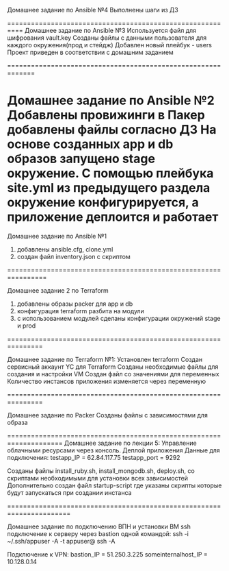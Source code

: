 Домашнее задание по Ansible №4
Выполнены шаги из ДЗ

==========================================================
Домашнее задание по Ansible №3
Используется файл для шифрования  vault.key
Созданы файлы с данными пользователя для каждого окружения(прод и стейдж)
Добавлен новый плейбук - users
Проект приведен в соответствии с домашним заданием

=============================================================

Домашнее задание по Ansible №2
Добавлены провижинги в Пакер
добавлены файлы согласно ДЗ
На основе созданных app и db образов запущено stage окружение.
С помощью плейбука site.yml из предыдущего
раздела окружение конфигурируется, а приложение деплоится и
работает
===============================================================

Домашнее задание по Ansible №1
1) добавлены ansible.cfg, clone.yml
2) создан файл inventory.json с скриптом

================================================================

Домашнее задание 2 по Terraform
1) добавлены образы packer для app и db
2) конфигурация terraform разбита на модули
3) с использованием модулей сделаны конфигурации окружений stage и prod

===============================================================

Домашнее задание  по Terraform №1:
Установлен terraform
Создан сервисный аккаунт YC для Terraform
Созданы необходимые файлы для создания и настройки VM
Создан файл со значениями для переменных
Количество инстансов приложения изменяется через переменную

===============================================================

Домашнее задание по Packer
Созданы файлы с зависимостями для образа

====================================================================
Домашнее задание по лекции 5:
 Управление облачными ресурсами через консоль. Деплой приложения
Данные для подключения:
testapp_IP = 62.84.117.75
testapp_port = 9292

Созданы файлы install_ruby.sh, install_mongodb.sh, deploy.sh, со скриптами необходимыми
для установки всех зависимостей
Дополнительно создан файл startup-script
где указаны скрипты которые будут запускаться при создании инстанса

======================================================================

Домашнее задание по подключению ВПН и установки ВМ
ssh подключение к серверу через bastion одной командой:
ssh -i ~/.ssh/appuser -A -t appuser@<hop server> ssh -A <target server>

Подключение к VPN:
bastion_IP = 51.250.3.225
someinternalhost_IP = 10.128.0.14
